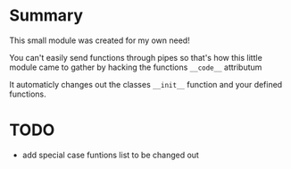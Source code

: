 # Summary
This small module was created for my own need!

You can't easily send functions through pipes so that's how this
little module came to gather by hacking the functions ```__code__``` attributum

It automaticly changes out the classes ```__init__``` function and your defined functions.

# TODO
- add special case funtions list to be changed out